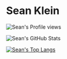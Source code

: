 # Sean Klein

![Sean's Profile views](https://gpvc.arturio.dev/klein2ms)

![Sean's GitHub Stats](https://github-readme-stats.vercel.app/api?username=klein2ms&show_icons=true&theme=chartreuse-dark)

[![Sean's Top Langs](https://github-readme-stats.vercel.app/api/top-langs/?username=klein2ms)](https://github.com/klein2ms/github-readme-stats)
